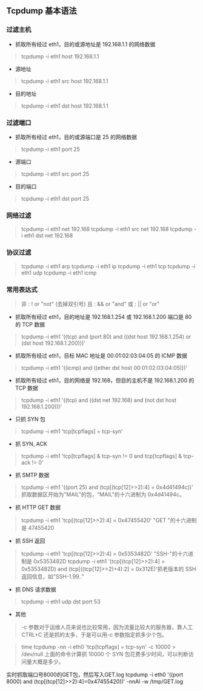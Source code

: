 ## Tcpdump 基本语法

### 过滤主机
- 抓取所有经过 eth1，目的或源地址是 192.168.1.1 的网络数据
> tcpdump -i eth1 host 192.168.1.1
- 源地址
> tcpdump -i eth1 src host 192.168.1.1
- 目的地址
> tcpdump -i eth1 dst host 192.168.1.1

### 过滤端口
- 抓取所有经过 eth1，目的或源端口是 25 的网络数据
> tcpdump -i eth1 port 25
- 源端口
> tcpdump -i eth1 src port 25
- 目的端口
> tcpdump -i eth1 dst port 25

### 网络过滤
> tcpdump -i eth1 net 192.168
> tcpdump -i eth1 src net 192.168
> tcpdump -i eth1 dst net 192.168

### 协议过滤
> tcpdump -i eth1 arp
> tcpdump -i eth1 ip
> tcpdump -i eth1 tcp
> tcpdump -i eth1 udp
> tcpdump -i eth1 icmp

### 常用表达式
> 非 : ! or "not" (去掉双引号)
> 且 : && or "and"
> 或 : || or "or"

- 抓取所有经过 eth1，目的地址是 192.168.1.254 或 192.168.1.200 端口是 80 的 TCP 数据
> tcpdump -i eth1 '((tcp) and (port 80) and ((dst host 192.168.1.254) or (dst host
192.168.1.200)))'

- 抓取所有经过 eth1，目标 MAC 地址是 00:01:02:03:04:05 的 ICMP 数据
> tcpdump -i eth1 '((icmp) and ((ether dst host 00:01:02:03:04:05)))'

- 抓取所有经过 eth1，目的网络是 192.168，但目的主机不是 192.168.1.200 的 TCP 数据
> tcpdump -i eth1 '((tcp) and ((dst net 192.168) and (not dst host 192.168.1.200)))'

- 只抓 SYN 包
> tcpdump -i eth1 'tcp[tcpflags] = tcp-syn'

- 抓 SYN, ACK
> tcpdump -i eth1 'tcp[tcpflags] & tcp-syn != 0 and tcp[tcpflags] & tcp-ack != 0'
 
- 抓 SMTP 数据
> tcpdump -i eth1 '((port 25) and (tcp[(tcp[12]>>2):4] = 0x4d41494c))'
 抓取数据区开始为"MAIL"的包，"MAIL"的十六进制为 0x4d41494c。

- 抓 HTTP GET 数据
> tcpdump -i eth1 'tcp[(tcp[12]>>2):4] = 0x47455420'
> "GET "的十六进制是 47455420

- 抓 SSH 返回
> tcpdump -i eth1 'tcp[(tcp[12]>>2):4] = 0x5353482D'
> "SSH-"的十六进制是 0x5353482D
> tcpdump -i eth1 '(tcp[(tcp[12]>>2):4] = 0x5353482D) and (tcp[((tcp[12]>>2)+4):2] = 0x312E)'抓老版本的 SSH 返回信息，如"SSH-1.99.."

- 抓 DNS 请求数据
> tcpdump -i eth1 udp dst port 53
- 其他
> -c 参数对于运维人员来说也比较常用，因为流量比较大的服务器，靠人工 CTRL+C 还是抓的太多，于是可以用-c 参数指定抓多少个包。

>  time tcpdump -nn -i eth0 'tcp[tcpflags] = tcp-syn' -c 10000 > /dev/null
> 上面的命令计算抓 10000 个 SYN 包花费多少时间，可以判断访问量大概是多少。

实时抓取端口号8000的GET包，然后写入GET.log
tcpdump -i eth0 '((port 8000) and (tcp[(tcp[12]>>2):4]=0x47455420))' -nnAl -w /tmp/GET.log
